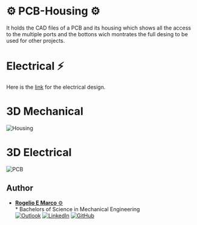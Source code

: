 # :gear: PCB-Housing :gear:
It holds the CAD files of a PCB and its housing which shows all the access to the multiple ports and the bottons wich montrates the full desing to be used for other projects. 


# Electrical :zap:
Here is the [link](https://github.com/jminjares4/ESP32-Sensor-Data-Logger) for the electrical design.

# 3D Mechanical
![Housing](images/Housing.gif)

# 3D Electrical
![PCB](images/sensor_data_logger_3D.gif)

## **Author**
* [**Rogelio E Marco** :gear:](https://github.com/RogelioMarco)<br>  * Bachelors of Science in Mechanical Engineering<br>
[![Outlook](https://img.shields.io/badge/Microsoft_Outlook-0078D4?style=for-the-badge&logo=microsoft-outlook&logoColor=white&style=flat)](mailto:remarco@miners.utep.edu) 
[![LinkedIn](https://img.shields.io/badge/LinkedIn-0077B5?style=for-the-badge&logo=linkedin&logoColor=white&style=flat)](https://www.linkedin.com/in/rogelio-marco/) [![GitHub](https://img.shields.io/badge/GitHub-100000?style=for-the-badge&logo=github&logoColor=white&style=flat)](https://github.com/RogelioMarco)
